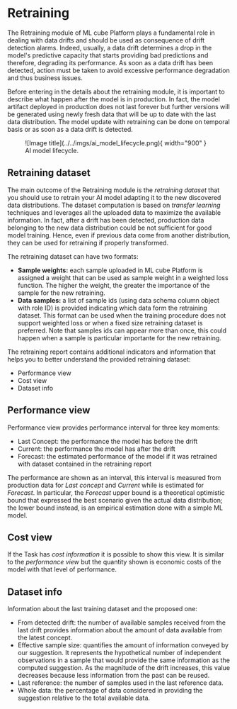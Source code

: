 # Retraining

The Retraining module of ML cube Platform plays a fundamental role in dealing with data drifts and should be used as consequence of drift detection alarms.
Indeed, usually, a data drift determines a drop in the model's predictive capacity that starts providing bad predictions and therefore, degrading its performance.
As soon as a data drift has been detected, action must be taken to avoid excessive performance degradation and thus business issues.

Before entering in the details about the retraining module, it is important to describe what happen after the model is in production.
In fact, the model artifact deployed in production does not last forever but further versions will be generated using newly fresh data that will be up to date with the last data distribution.
The model update with retraining can be done on temporal basis or as soon as a data drift is detected.

<figure markdown>
  ![Image title](../../imgs/ai_model_lifecycle.png){ width="900" }
  <figcaption>AI model lifecycle.</figcaption>
</figure>

## Retraining dataset

The main outcome of the Retraining module is the _retraining dataset_ that you should use to retrain your AI model adapting it to the new discovered data distributions.
The dataset computation is based on _transfer learning_ techniques and leverages all the uploaded data to maximize the available information.
In fact, after a drift has been detected, production data belonging to the new data distribution could be not sufficient for good model training.
Hence, even if previous data come from another distribution, they can be used for retraining if properly transformed.

The retraining dataset can have two formats:

- __Sample weights:__
    each sample uploaded in ML cube Platform is assigned a weight that can be used as sample weight in a weighted loss function.
    The higher the weight, the greater the importance of the sample for the new retraining.
- __Data samples:__
    a list of sample ids (using data schema column object with role ID) is provided indicating which data form the retraining dataset.
    This format can be used when the training procedure does not support weighted loss or when a fixed size retraining dataset is preferred.
    Note that samples ids can appear more than once, this could happen when a sample is particular importante for the new retraining.

The retraining report contains additional indicators and information that helps you to better understand the provided retraining dataset:

- Performance view
- Cost view
- Dataset info

## Performance view

Performance view provides performance interval for three key moments:

- Last Concept: the performance the model has before the drift
- Current: the performance the model has after the drift
- Forecast: the estimated performance of the model if it was retrained with dataset contained in the retraining report

The performance are shown as an interval, this interval is measured from production data for *Last concept* and *Current* while is estimated for *Forecast*.
In particular, the *Forecast* upper bound is a theoretical optimistic bound that expressed the best scenario given the actual data distribution; the lower bound instead, is an empirical estimation done with a simple ML model.

## Cost view

If the Task has *cost information* it is possible to show this view.
It is similar to the *performance view* but the quantity shown is economic costs of the model with that level of performance.

## Dataset info

Information about the last training dataset and the proposed one:

- From detected drift: the number of available samples received from the last drift provides information about the amount of data available from the latest concept.
- Effective sample size: quantifies the amount of information conveyed by our suggestion. It represents the hypothetical number of independent observations in a sample that would provide the same information as the computed suggestion. As the magnitude of the drift increases, this value decreases because less information from the past can be reused.
- Last reference: the number of samples used in the last reference data.
- Whole data: the percentage of data considered in providing the suggestion relative to the total available data.
